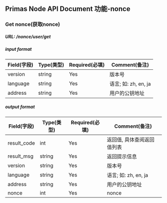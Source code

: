 ## Primas Node API Document 功能-nonce

### Get nonce(获取nonce)  
##### URL: /nonce/user/get
##### input format
| Field(字段) | Type(类型) | Required(必填) | Comment(备注) |
| ------------ | ------------- | ------------ | ------------- | 
| version | string | Yes | 版本号 |
| language	| string	| Yes	| 语言; 如: zh, en, ja| 
| address	| string	| Yes	| 用户的公钥地址| 
##### output format
| Field(字段) | Type(类型) | Required(必填) | Comment(备注) |
| ------------ | ------------- | ------------ | ------------- | 
| result_code	| int	| Yes	| 返回值, 具体查阅返回值列表 |
| result_msg	| string	| Yes	| 返回提示信息 |
| version	| string	| Yes	| 版本号 |
| language	| string	| Yes	| 语言; 如: zh, en, ja |
| address	| string	| Yes	| 用户的公钥地址 |
| nonce	| int	| Yes	| nonce |



